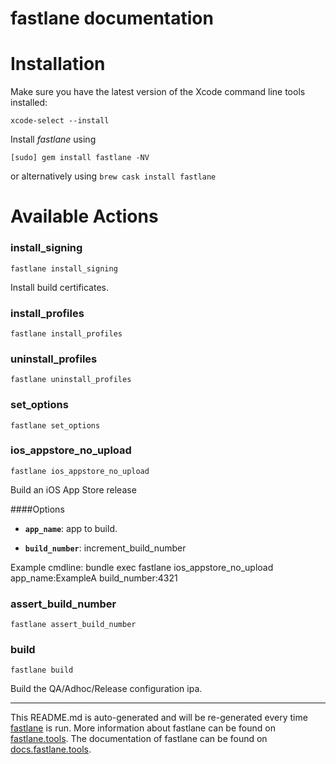fastlane documentation
================
# Installation

Make sure you have the latest version of the Xcode command line tools installed:

```
xcode-select --install
```

Install _fastlane_ using
```
[sudo] gem install fastlane -NV
```
or alternatively using `brew cask install fastlane`

# Available Actions
### install_signing
```
fastlane install_signing
```
Install build certificates.
### install_profiles
```
fastlane install_profiles
```

### uninstall_profiles
```
fastlane uninstall_profiles
```

### set_options
```
fastlane set_options
```

### ios_appstore_no_upload
```
fastlane ios_appstore_no_upload
```
Build an iOS App Store release

####Options

 * **`app_name`**: app to build.

 * **`build_number`**: increment_build_number

Example cmdline: bundle exec fastlane ios_appstore_no_upload app_name:ExampleA build_number:4321
### assert_build_number
```
fastlane assert_build_number
```

### build
```
fastlane build
```
Build the QA/Adhoc/Release configuration ipa.

----

This README.md is auto-generated and will be re-generated every time [fastlane](https://fastlane.tools) is run.
More information about fastlane can be found on [fastlane.tools](https://fastlane.tools).
The documentation of fastlane can be found on [docs.fastlane.tools](https://docs.fastlane.tools).
